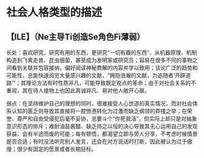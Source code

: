 # 社会人格类型的描述

## 【ILE】（Ne主导Ti创造Se角色Fi薄弱）

长处：喜欢研究，研究有用的东西，更研究“一切有趣的东西”，从机器原理、机制构造到飞禽走兽、昆虫细菌，甚至成为发明家或研究员；容易在很多不同的事物之间看到关联并包容接纳，偏好阅读神秘费解的内容并学以致用；谈论广泛的趋势和可能性，总能快速阅览大量感兴趣的文献，“拥抱浩瀚的文献，为追随者‘开辟道路’”；其理论方法有时性质非凡，可能导致既定观点的革命；由于对社会关系的不重视，其在待人接物上也因此真诚非凡、易对他人敞开心扉。

弱点：在坚持维护自己的理想的同时，很难接受人心世道的真实情况，而对社会体系认知的匮乏则导致其直接将一腔愤懑转化为过激而缺乏纲领的莽撞之举；在荣誉、尊严和自由受侵犯后毫不妥协，总要斗个“你死我活”，但实际上却只是对抽象意识形态的排斥；难耐油盐酱醋、缺乏持之以恒的决心导致其无心运用自己的发现获益、会有半途而废的可能；每有顿悟，都渴望立即与旁人分享，不考虑时候情景是否合适；有时没法听完别人发言，还会在对方说话时打断，因此被认为过于傲慢；很少有固定的愿景或者长期目标。